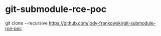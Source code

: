 # git-submodule-rce-poc

git clone --recursive https://github.com/jody-frankowski/git-submodule-rce-poc
